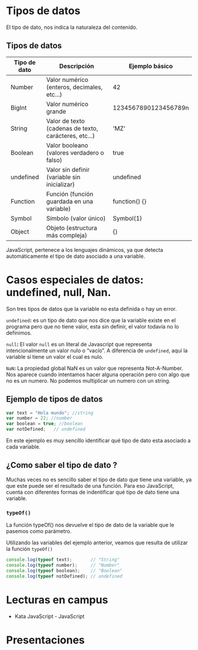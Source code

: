 # Tipos de datos

El tipo de dato, nos indica la naturaleza del contenido.

## Tipos de datos

| Tipo de dato | Descripción | Ejemplo básico |
| --- | --- | --- |
|  Number | Valor numérico (enteros, decimales, etc...) | 42 |
|  BigInt | Valor numérico grande | 1234567890123456789n |
|  String | Valor de texto (cadenas de texto, carácteres, etc...) | 'MZ' |
|  Boolean | Valor booleano (valores verdadero o falso) | true |
|  undefined | Valor sin definir (variable sin inicializar) | undefined |
|  Function | Función (función guardada en una variable) | function() {} |
|  Symbol | Símbolo (valor único) | Symbol(1) |
|  Object | Objeto (estructura más compleja) | {} |

JavaScript, pertenece a los lenguajes dinámicos, ya que detecta automáticamente el tipo de dato asociado a una variable.

# Casos especiales de datos: undefined, null, Nan.

Son tres tipos de datos que la variable no esta definida o hay un error.

`undefined`**:** es un tipo de dato que nos dice que la variable existe en el programa pero que no tiene valor, esta sin definir, el valor todavía no lo definimos.

`null`**:** El valor `null` es un literal de Javascript que representa intencionalmente un valor nulo o “vacío”. A diferencia de `undefined`, aquí la variable sí tiene un valor el cual es nulo.

`NaN`**:** La propiedad global NaN es un valor que representa Not-A-Number. Nos aparece cuando intentamos hacer alguna operación pero con algo que no es un numero. No podemos multiplicar un numero con un string.

## Ejemplo de tipos de datos

```jsx
var text = "Hola mundo"; //string
var number = 22; //number
var boolean = true; //boolean
var notDefined;   // undefined
```

En este ejemplo es muy sencillo identificar qué tipo de dato esta asociado a cada variable.

## ¿Como saber el  tipo de dato ?

Muchas veces no es sencillo saber el tipo de dato que tiene una variable, ya que este puede ser el resultado de una función. Para eso JavaScript, cuenta con diferentes formas de indentificar qué tipo de dato tiene una variable.

### `typeOf()`

La función typeOf() nos devuelve el tipo de dato de la variable que le pasemos como parámetro.

Utilizando las variables del ejemplo anterior, veamos que resulta de utilizar la función `typeOf()`

```jsx
console.log(typeof text);       // "String"
console.log(typeof number);     // "Number"
console.log(typeof boolean);    // "Boolean"
console.log(typeof notDefined); // undefined
```

# Lecturas en campus

- Kata JavaScript - JavaScript

# Presentaciones

[](https://docs.google.com/presentation/d/16OYPMJEzpe3lJL20Gjzhc2vboTgBsC7qE-gnSnIQzWM/edit#slide=id.p)